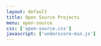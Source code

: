 ```yaml
---
layout: default
title: Open Source Projects
menu: open-source
css: ['open-source.css']
javascript: ['underscore-min.js']
---
```

